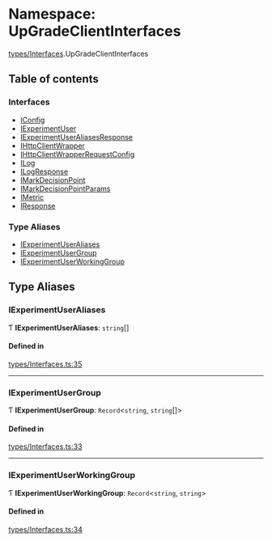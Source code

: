 # Namespace: UpGradeClientInterfaces

[types/Interfaces](types_Interfaces.md).UpGradeClientInterfaces

## Table of contents

### Interfaces

- [IConfig](../interfaces/types_Interfaces.UpGradeClientInterfaces.IConfig.md)
- [IExperimentUser](../interfaces/types_Interfaces.UpGradeClientInterfaces.IExperimentUser.md)
- [IExperimentUserAliasesResponse](../interfaces/types_Interfaces.UpGradeClientInterfaces.IExperimentUserAliasesResponse.md)
- [IHttpClientWrapper](../interfaces/types_Interfaces.UpGradeClientInterfaces.IHttpClientWrapper.md)
- [IHttpClientWrapperRequestConfig](../interfaces/types_Interfaces.UpGradeClientInterfaces.IHttpClientWrapperRequestConfig.md)
- [ILog](../interfaces/types_Interfaces.UpGradeClientInterfaces.ILog.md)
- [ILogResponse](../interfaces/types_Interfaces.UpGradeClientInterfaces.ILogResponse.md)
- [IMarkDecisionPoint](../interfaces/types_Interfaces.UpGradeClientInterfaces.IMarkDecisionPoint.md)
- [IMarkDecisionPointParams](../interfaces/types_Interfaces.UpGradeClientInterfaces.IMarkDecisionPointParams.md)
- [IMetric](../interfaces/types_Interfaces.UpGradeClientInterfaces.IMetric.md)
- [IResponse](../interfaces/types_Interfaces.UpGradeClientInterfaces.IResponse.md)

### Type Aliases

- [IExperimentUserAliases](types_Interfaces.UpGradeClientInterfaces.md#iexperimentuseraliases)
- [IExperimentUserGroup](types_Interfaces.UpGradeClientInterfaces.md#iexperimentusergroup)
- [IExperimentUserWorkingGroup](types_Interfaces.UpGradeClientInterfaces.md#iexperimentuserworkinggroup)

## Type Aliases

### IExperimentUserAliases

Ƭ **IExperimentUserAliases**: `string`[]

#### Defined in

[types/Interfaces.ts:35](https://github.com/CarnegieLearningWeb/UpGrade/blob/dfb995baf/clientlibs/js/src/types/Interfaces.ts#L35)

___

### IExperimentUserGroup

Ƭ **IExperimentUserGroup**: `Record`<`string`, `string`[]\>

#### Defined in

[types/Interfaces.ts:33](https://github.com/CarnegieLearningWeb/UpGrade/blob/dfb995baf/clientlibs/js/src/types/Interfaces.ts#L33)

___

### IExperimentUserWorkingGroup

Ƭ **IExperimentUserWorkingGroup**: `Record`<`string`, `string`\>

#### Defined in

[types/Interfaces.ts:34](https://github.com/CarnegieLearningWeb/UpGrade/blob/dfb995baf/clientlibs/js/src/types/Interfaces.ts#L34)
